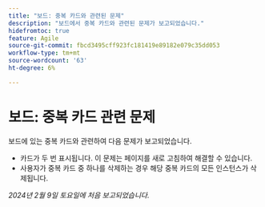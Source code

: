 ```yaml
---
title: "보드: 중복 카드와 관련된 문제"
description: "보드에서 중복 카드와 관련된 문제가 보고되었습니다."
hidefromtoc: true
feature: Agile
source-git-commit: fbcd3495cff923fc181419e89182e079c35dd053
workflow-type: tm+mt
source-wordcount: '63'
ht-degree: 6%

---
```



# 보드: 중복 카드 관련 문제

보드에 있는 중복 카드와 관련하여 다음 문제가 보고되었습니다.

* 카드가 두 번 표시됩니다. 이 문제는 페이지를 새로 고침하여 해결할 수 있습니다.
* 사용자가 중복 카드 중 하나를 삭제하는 경우 해당 중복 카드의 모든 인스턴스가 삭제됩니다.

_2024년 2월 9일 토요일에 처음 보고되었습니다._
